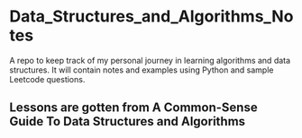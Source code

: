 # Data_Structures_and_Algorithms_Notes
A repo to keep track of my personal journey in learning algorithms and data structures. It will contain notes and examples using Python and sample Leetcode questions.

## Lessons are gotten from A Common-Sense Guide To Data Structures and Algorithms